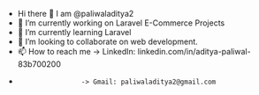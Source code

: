- Hi there 👋 I am @paliwaladitya2
- 🔭 I’m currently working on Laravel E-Commerce Projects
- 🌱 I’m currently learning Laravel
- 👯 I’m looking to collaborate on web development.
- 📫 How to reach me -> LinkedIn: linkedin.com/in/aditya-paliwal-83b700200
-                     -> Gmail: paliwaladitya2@gmail.com
